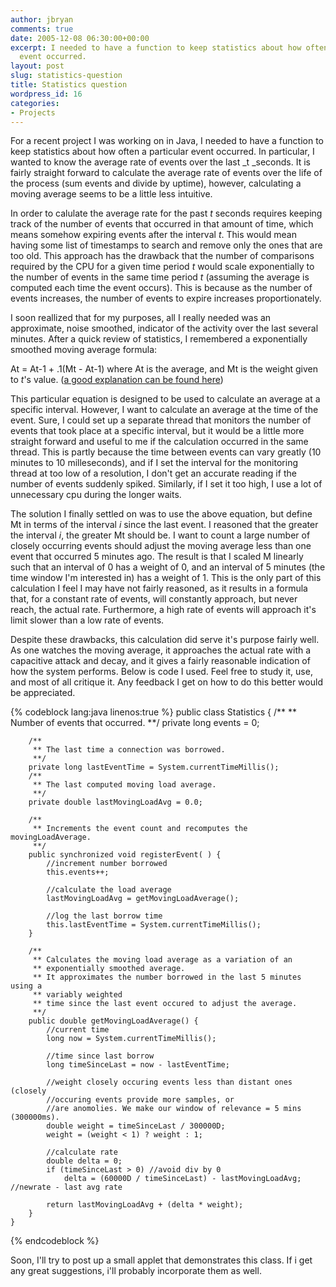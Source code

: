 ```yaml
---
author: jbryan
comments: true
date: 2005-12-08 06:30:00+00:00
excerpt: I needed to have a function to keep statistics about how often a particular
  event occurred.
layout: post
slug: statistics-question
title: Statistics question
wordpress_id: 16
categories:
- Projects
---
```


For a recent project I was working on in Java, I needed to have a function to keep statistics about how often a particular event occurred.  In particular, I wanted to know the average rate of events over the last _t _seconds.  It is fairly straight forward to calculate the average rate of events over the life of the process (sum events and divide by uptime), however, calculating a moving average seems to be a little less intuitive.

In order to calulate the average rate for the past _t_ seconds requires keeping track of the number of events that occurred in that amount of time, which means somehow expiring events after the interval _t_.  This would mean having some list of timestamps to search and remove only the ones that are too old.  This approach has the drawback that the number of comparisons required by the CPU for a given time period _t_ would scale exponentially to the number of events in the same time period _t_ (assuming the average is computed each time the event occurs).  This is because as the number of events increases, the number of events to expire increases proportionately.

I soon reallized that for my purposes, all I really needed was an approximate, noise smoothed, indicator of the activity over the last several minutes.  After a quick review of statistics, I remembered a exponentially smoothed moving average formula:

At = At-1 + .1(Mt - At-1)  where At  is the average, and Mt is the weight given to _t_'s value.  ([a good explanation can be found here](http://www.fourmilab.ch/hackdiet/www/subsubsection1_4_1_0_8_3.html))

This particular equation is designed to be used to calculate an average at a specific interval.  However, I want to calculate an average at the time of the event.  Sure, I could set up a separate thread that monitors the number of events that took place at a specific interval, but it would be a little more straight forward and useful to me if the calculation occurred in the same thread.  This is partly because the time between events can vary greatly (10 minutes to 10 milleseconds), and if I set the interval for the monitoring thread at too low of a resolution, I don't get an accurate reading if the number of events suddenly spiked.  Similarly, if I set it too high, I use a lot of unnecessary cpu during the longer waits.

The solution I finally settled on was to use the above equation, but define Mt in terms of the interval _i_ since the last event.  I reasoned that the greater the interval _i_, the greater Mt should be.  I want to count a large number of closely occurring events should adjust the moving average less than one event that occurred 5 minutes ago.  The result is that I scaled M linearly such that an interval of 0 has a weight of 0, and an interval of 5 minutes (the time window I'm interested in) has a weight of 1.  This is the only part of this calculation I feel I may have not fairly reasoned, as it results in a formula that, for a constant rate of events, will constantly approach, but never reach, the actual rate.  Furthermore, a high rate of events will approach it's limit slower than a low rate of events.

Despite these drawbacks, this calculation did serve it's purpose fairly well.  As one watches the moving average, it approaches the actual rate with a capacitive attack and decay, and it gives a fairly reasonable indication of how the system performs.  Below is code I used.  Feel free to study it, use, and most of all critique it.  Any feedback I get on how to do this better would be appreciated.

    
    
{% codeblock lang:java linenos:true %}
    public class Statistics {
        /**
         ** Number of events that occurred.
         **/
        private long events = 0;
        
        /**
         ** The last time a connection was borrowed.
         **/
        private long lastEventTime = System.currentTimeMillis();
        /**
         ** The last computed moving load average.
         **/
        private double lastMovingLoadAvg = 0.0;
        
        /**
         ** Increments the event count and recomputes the movingLoadAverage.
         **/
        public synchronized void registerEvent( ) {
            //increment number borrowed
            this.events++;
            
            //calculate the load average
            lastMovingLoadAvg = getMovingLoadAverage();
            
            //log the last borrow time
            this.lastEventTime = System.currentTimeMillis();
        }
        
        /**
         ** Calculates the moving load average as a variation of an
         ** exponentially smoothed average.
         ** It approximates the number borrowed in the last 5 minutes using a
         ** variably weighted
         ** time since the last event occured to adjust the average.
         **/
        public double getMovingLoadAverage() {
            //current time
            long now = System.currentTimeMillis();
            
            //time since last borrow
            long timeSinceLast = now - lastEventTime;
            
            //weight closely occuring events less than distant ones (closely
            //occuring events provide more samples, or
            //are anomolies. We make our window of relevance = 5 mins (300000ms).
            double weight = timeSinceLast / 300000D;
            weight = (weight < 1) ? weight : 1;
            
            //calculate rate
            double delta = 0;
            if (timeSinceLast > 0) //avoid div by 0
                delta = (60000D / timeSinceLast) - lastMovingLoadAvg; //newrate - last avg rate
                    
            return lastMovingLoadAvg + (delta * weight);
        }
    }
{% endcodeblock %}


Soon, I'll try to post up a small applet that demonstrates this class.  If i get any great suggestions, i'll probably incorporate them as well.
